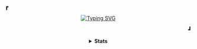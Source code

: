 <p><b>&#9487</b></p>
<p align="center">
  <a href="https://github.com/Ftthreign">
    <img src="https://readme-typing-svg.demolab.com?font=Fira+Code&duration=2000&pause=500&color=18F768&center=true&repeat=false&random=false&width=435&lines=Hi!!!+My+Name+is+Fadhil+Abdul+Fattah" alt="Typing SVG">
  </a>
</p>
<p align="right"><b>&#9499</b></p>
<details align="center">
  <summary><b>Stats</b></summary>
<br>

<a href="https://github.com/Ftthreign"><img align="center" src="https://github-readme-stats.vercel.app/api?username=ftthreign&show_icons=true&theme=radical&hide_border=true"></a> || <a href="https://github-readme-stats.vercel.app/api/top-langs/?username=ftthreign&layout=compact&theme=tokyonight&langs_count=6"><img align="center" src="https://github-readme-stats.vercel.app/api/top-langs/?username=ftthreign&layout=compact&theme=tokyonight&langs_count=6"></a>

![Graph](https://github-readme-activity-graph.vercel.app/graph?username=Ftthreign&bg_color=000000&color=ccf381&line=81efd3&point=fee715&area=true&hide_border=true)

<!--START_SECTION:waka-->

```txt
From: 10 April 2025 - To: 17 April 2025

Total Time: 1 hr 6 mins

JavaScript   58 mins         ⣿⣿⣿⣿⣿⣿⣿⣿⣿⣿⣿⣿⣿⣿⣿⣿⣿⣿⣿⣿⣿⣿⣀⣀⣀   87.84 %
SQL          8 mins          ⣿⣿⣿⣀⣀⣀⣀⣀⣀⣀⣀⣀⣀⣀⣀⣀⣀⣀⣀⣀⣀⣀⣀⣀⣀   12.11 %
Markdown     0 secs          ⣀⣀⣀⣀⣀⣀⣀⣀⣀⣀⣀⣀⣀⣀⣀⣀⣀⣀⣀⣀⣀⣀⣀⣀⣀   00.05 %
```

<!--END_SECTION:waka-->

<a href="https://wakatime.com/@94da6ce2-ef37-4e01-a417-0852a7114497"><img src="https://wakatime.com/badge/user/94da6ce2-ef37-4e01-a417-0852a7114497.svg" alt="Total time coded since Aug 14 2023" /></a>

</details>

